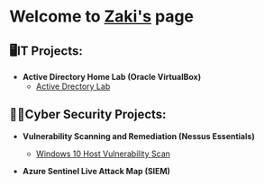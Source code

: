 <h1> Welcome to <a href="https://www.linkedin.com/in/zaki-isse-3793b0219/"> Zaki's</a> page <br/></a>
<h2>🖥️IT Projects:</h2>

-  <b>Active Directory Home Lab (Oracle VirtualBox)</b>
   - [Active Drectory Lab](https://github.com/mozaki99/Active-Directory-Home-Lab)
<h2>👨‍💻Cyber Security Projects:</h2>

- <b>Vulnerability Scanning and Remediation (Nessus Essentials)</b>
  - [Windows 10 Host Vulnerability Scan](https://github.com/mozaki99/VulnerabilityScanner)

- <b>Azure Sentinel Live Attack Map (SIEM) </b>
